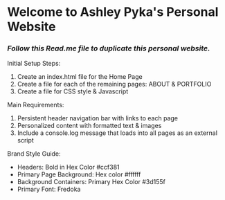 # Welcome to Ashley Pyka's Personal Website
### *Follow this Read.me file to duplicate this personal website.*

Initial Setup Steps: 
1. Create an index.html file for the Home Page
2. Create a file for each of the remaining pages: ABOUT & PORTFOLIO
3. Create a file for CSS style & Javascript 

Main Requirements:
1. Persistent header navigation bar with links to each page
2. Personalized content with formatted text & images 
3. Include a console.log message that loads into all pages as an external script

Brand Style Guide:
- Headers: Bold in Hex Color #ccf381
- Primary Page Background: Hex color #ffffff
- Background Containers: Primary Hex Color #3d155f 
- Primary Font: Fredoka
